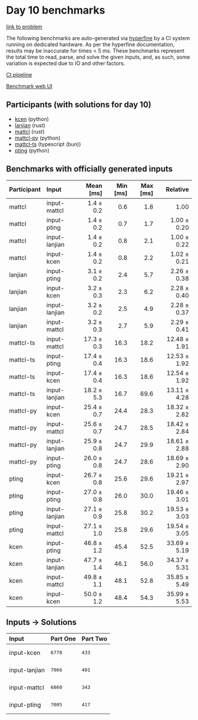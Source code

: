 # Day 10 benchmarks

[link to problem](https://adventofcode.com/2023/day/10)

The following benchmarks are auto-generated via
[hyperfine](https://github.com/sharkdp/hyperfine) by a CI system running on
dedicated hardware. As per the hyperfine documentation, results may be
inaccurate for times < 5 ms. These benchmarks represent the total time to read,
parse, and solve the given inputs, and, as such, some variation is expected due
to IO and other factors.

[CI pipeline](http://ci.papercode.net:8080/teams/main/pipelines/aoc2023)

[Benchmark web UI](https://aoc.ancalagon.black)


## Participants (with solutions for day 10)

- [kcen](https://github.com/kcen/aoc2023) (python)
- [lanjian](https://github.com/lanjian/aoc-2023) (rust)
- [mattcl](https://github.com/mattcl/aoc2023) (rust)
- [mattcl-py](https://github.com/mattcl/aoc2023-py) (python)
- [mattcl-ts](https://github.com/mattcl/aoc2023-js) (typescript (bun))
- [pting](https://github.com/pting/aoc2023) (python)


## Benchmarks with officially generated inputs

| Participant | Input | Mean [ms] | Min [ms] | Max [ms] | Relative |
|:---|:---|---:|---:|---:|---:|
| mattcl | input-mattcl | 1.4 ± 0.2 | 0.6 | 1.8 | 1.00 |
| mattcl | input-pting | 1.4 ± 0.2 | 0.7 | 1.7 | 1.00 ± 0.20 |
| mattcl | input-lanjian | 1.4 ± 0.2 | 0.8 | 2.1 | 1.00 ± 0.22 |
| mattcl | input-kcen | 1.4 ± 0.2 | 0.8 | 2.2 | 1.02 ± 0.21 |
| lanjian | input-pting | 3.1 ± 0.2 | 2.4 | 5.7 | 2.26 ± 0.38 |
| lanjian | input-kcen | 3.2 ± 0.3 | 2.3 | 6.2 | 2.28 ± 0.40 |
| lanjian | input-lanjian | 3.2 ± 0.2 | 2.5 | 4.9 | 2.28 ± 0.37 |
| lanjian | input-mattcl | 3.2 ± 0.3 | 2.7 | 5.9 | 2.29 ± 0.41 |
| mattcl-ts | input-mattcl | 17.3 ± 0.3 | 16.3 | 18.2 | 12.48 ± 1.91 |
| mattcl-ts | input-pting | 17.4 ± 0.4 | 16.3 | 18.6 | 12.53 ± 1.92 |
| mattcl-ts | input-kcen | 17.4 ± 0.4 | 16.3 | 18.6 | 12.54 ± 1.92 |
| mattcl-ts | input-lanjian | 18.2 ± 5.3 | 16.7 | 69.6 | 13.11 ± 4.28 |
| mattcl-py | input-kcen | 25.4 ± 0.7 | 24.4 | 28.3 | 18.32 ± 2.82 |
| mattcl-py | input-mattcl | 25.6 ± 0.7 | 24.7 | 28.5 | 18.42 ± 2.84 |
| mattcl-py | input-lanjian | 25.9 ± 0.8 | 24.7 | 29.9 | 18.61 ± 2.88 |
| mattcl-py | input-pting | 26.0 ± 0.8 | 24.7 | 28.6 | 18.69 ± 2.90 |
| pting | input-kcen | 26.7 ± 0.8 | 25.6 | 29.6 | 19.21 ± 2.97 |
| pting | input-pting | 27.0 ± 0.8 | 26.0 | 30.0 | 19.46 ± 3.01 |
| pting | input-lanjian | 27.1 ± 0.9 | 25.8 | 30.2 | 19.53 ± 3.03 |
| pting | input-mattcl | 27.1 ± 1.0 | 25.8 | 29.6 | 19.54 ± 3.05 |
| kcen | input-pting | 46.8 ± 1.2 | 45.4 | 52.5 | 33.69 ± 5.19 |
| kcen | input-lanjian | 47.7 ± 1.4 | 46.1 | 56.0 | 34.37 ± 5.31 |
| kcen | input-mattcl | 49.8 ± 1.1 | 48.1 | 52.8 | 35.85 ± 5.49 |
| kcen | input-kcen | 50.0 ± 1.2 | 48.4 | 54.3 | 35.99 ± 5.53 |


## Inputs -> Solutions

| Input | Part One | Part Two |
|:---|:---|:---|
|input-kcen|<pre>6778</pre>|<pre>433</pre>|
|input-lanjian|<pre>7066</pre>|<pre>401</pre>|
|input-mattcl|<pre>6860</pre>|<pre>343</pre>|
|input-pting|<pre>7005</pre>|<pre>417</pre>|